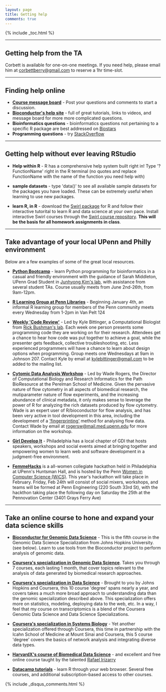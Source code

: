 ```yaml
---
layout: page
title: Getting help
comments: true
---
```


{% include _toc.html %}


-----------------------------

## Getting help from the TA

Corbett is available for one-on-one meetings. If you need help, please email him at corbettberry@gmail.com to reserve a 1hr time-slot.

-----------------------------

## Finding help online 

* **[Course message board](https://groups.google.com/forum/#!forum/transcriptomics)** - Post your questions and comments to start a discussion.  
* **[Bioconductor's help site](http://www.bioconductor.org/help/)** - full of great tutorials, links to videos, and  message board for more more complicated questions. 
* **Bioinformatics questions** - bioinformatics questions not pertaining to a specific R package are best addressed on [Biostars](https://www.biostars.org/)
* **Programming questions** - try [StackOverflow](http://stackoverflow.com/)


-----------------------------

## Getting help without ever leaving RStudio

* **Help within R** - R has a comprehensive help system built right in! Type '?FunctionName' right in the R terminal (no quotes and replace FunctionName with the name of the function you need help with)
* **sample datasets** - type 'data()' to see all available sample datasets for the packages you have loaded.  These can be extremely useful when learning to use new packages.

* **learn R, in R** - download the [Swirl package](http://swirlstats.com/) for R and follow their interactive tutorital to learn R and data science at your own pace.  Install interactive Swirl courses through the [Swirl course repository](https://github.com/swirldev/swirl_courses#swirl-courses). __This will be the basis for all homework assignments in class__.

-----------------------------


## Take advantage of your local UPenn and Philly environment

Below are a few examples of some of the great local resources. 

* **[Python Bootcamp](https://piazza.com/class/i9oc9auinef333?cid=41)** - learn Python programming for bioinformatics in a casual and friendly environment with the guidance of Sarah Middleton, UPenn Grad Student in [Junhyong Kim's lab](http://kim.bio.upenn.edu/), with assistance from several student TAs.  Course usually meets from June 2nd-26th, from 9am-12pm.

* **[R Learning Group at Penn Libraries](https://pricelab.sas.upenn.edu/r-learning-group-penn-libraries)** - Beginning January 4th, an informal R learning group for members of the Penn community meets every Wednesday from 1-2pm in Van Pelt 124

* **[Weekly 'Code Review'](https://groups.google.com/forum/?hl=en#!forum/bushmancode)** - Led by Kyle Bittinger, a Computational Biologist from [Rick Bushman's lab](http://www.bushmanlab.org/).  Each week one person presents some programming code they are working on for their research.  Attendees get a chance to hear how code was put together to achieve a goal, while the presenter gets feedback, collective troubleshooting, etc.  Less experienced programmers will have a chance to learn about design options when programming.  Group meets one Wednesdays at 9am in Johnson 207.  Contact Kyle by email at <kylebittinger@gmail.com> to be added to the mailing list.

* **[Cytomic Data Analysis Workshop](http://pathbio.med.upenn.edu/gs/cytomics/)** - Led by Wade Rogers, the Director of Computational Biology and Research Informatics for the Path BioResource at the Perelman School of Medicine.  Given the pervasive nature of flow cytometry in all aspects of biomedical research, the mutiparameter nature of flow experiments, and the increasing abundance of clinical metadata, it only makes sense to leverage the power of R for analyzing the rich datasets produced by flow cytometry.  Wade is an expert user of R/bioconductor for flow analysis, and has been very active in tool development in this area, including the development of a ['fingerprinting'](https://www.bioconductor.org/packages/release/bioc/vignettes/flowFP/inst/doc/flowFP_HowTo.pdf) method for analysing flow data.  Contact Wade by email at <rogersw@mail.med.upenn.edu> for more information on the workshop.

* **[Girl Develop It](https://www.girldevelopit.com/chapters/philadelphia)** - Philadelphia has a local chapter of GDI that hosts speakers, workshops and social events aimed at bringing together and empowering women to learn web and software development in a judgment-free environment.  

* **[FemmeHacks](http://femmehacks.io/)** is a all-women collegiate hackathon held in Philadelphia at UPenn's Huntsman Hall, and is hosted by the Penn [Women in Computer Science (WiCS)](www.seas.upenn.edu/~wics).  This year's hackathon will take place in February.  Friday, Feb 24th will consist of social mixers, workshops, and teams will be formed at Penn Engineering (220 South 33rd St), with the hackthon taking place the following day on Saturday the 25th at the Pennovation Center (3401 Grays Ferry Ave)

-----------------------------

## Take an online course to hone and expand your data science skills

* **[Bioconductor for Genomic Data Science](https://www.coursera.org/course/genbioconductor)** - This is the fifth course in the Genomic Data Science Specialization from Johns Hopkins University. (see below).  Learn to use tools from the Bioconductor project to perform analysis of genomic data. 

* **[Coursera's specialization in Genomic Data Science](https://www.coursera.org/specializations/genomics?utm_medium=courseDescripTop)**. Takes you through 7 courses, each lasting 1 month, that cover topics relevant to the analysis of data generated by biomedical research approaches.  

* **[Coursera's specialization in Data Science](http://bit.ly/1NLDqnn)** - Brought to you by Johns Hopkins and Coursera, this 10 course 'degree' spans nearly a year, and covers takes a much more broad approach to understanding data than the genomic specialization described above.  This specialization offers more on statistics, modeling, deploying data to the web, etc.  In a way, I feel that my course on transcriptomics is a blend of the Coursera Genomic Data Science and Data Science Specializations.

* **[Coursera's specialization in Systems Biology](https://www.coursera.org/specialization/systemsbiology/6?utm_medium=courseDescripTop)** - Yet another specialization offered through Coursera, this time in partnership with the Icahn School of Medicine at Mount Sinai and Coursera, this 5 course 'degree' covers the basics of network analysis and integrating diverse data types.

* **[HarvardX's course of Biomedical Data Science](http://genomicsclass.github.io/book/pages/classes.html)** - and excellent and free online course taught by the talented [Rafael Irizarry](http://rafalab.dfci.harvard.edu/)

* **[Datacamp tutorials](https://www.datacamp.com)** - learn R through your web browser.  Several free courses, and additional subscription-based access to other courses.

{% include _disqus_comments.html %}

